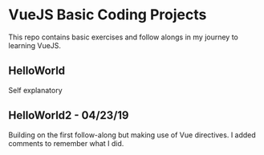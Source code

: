 # VueJS Basic Coding Projects
This repo contains basic exercises and follow alongs in my journey to learning VueJS.

## HelloWorld
Self explanatory

## HelloWorld2 - 04/23/19
Building on the first follow-along but making use of Vue directives. I added comments to remember what I did.


